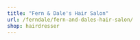 ```yaml
---
title: "Fern & Dale's Hair Salon"
url: /ferndale/fern-and-dales-hair-salon/
shop: hairdresser
---
```

